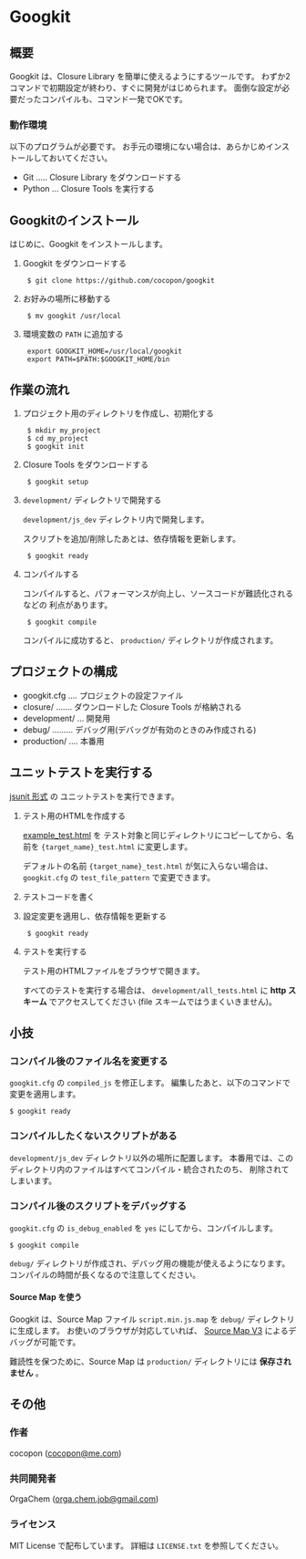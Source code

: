 Googkit
=======




概要
----
Googkit は、Closure Library を簡単に使えるようにするツールです。
わずか2コマンドで初期設定が終わり、すぐに開発がはじめられます。
面倒な設定が必要だったコンパイルも、コマンド一発でOKです。


### 動作環境
以下のプログラムが必要です。
お手元の環境にない場合は、あらかじめインストールしておいてください。

- Git  ..... Closure Library をダウンロードする
- Python ... Closure Tools を実行する




Googkitのインストール
---------------------
はじめに、Googkit をインストールします。


1. Googkit をダウンロードする

		$ git clone https://github.com/cocopon/googkit


2. お好みの場所に移動する

		$ mv googkit /usr/local


3. 環境変数の `PATH` に追加する

		export GOOGKIT_HOME=/usr/local/googkit
		export PATH=$PATH:$GOOGKIT_HOME/bin




作業の流れ
----------
1. プロジェクト用のディレクトリを作成し、初期化する

		$ mkdir my_project
		$ cd my_project
		$ googkit init


2. Closure Tools をダウンロードする

		$ googkit setup


3. `development/` ディレクトリで開発する

	`development/js_dev` ディレクトリ内で開発します。

	スクリプトを追加/削除したあとは、依存情報を更新します。

		$ googkit ready


4. コンパイルする

	コンパイルすると、パフォーマンスが向上し、ソースコードが難読化されるなどの
	利点があります。

		$ googkit compile

	コンパイルに成功すると、 `production/` ディレクトリが作成されます。




プロジェクトの構成
------------------
- googkit.cfg .... プロジェクトの設定ファイル
- closure/ ....... ダウンロードした Closure Tools が格納される
- development/ ... 開発用
- debug/ ......... デバッグ用(デバッグが有効のときのみ作成される)
- production/ .... 本番用




ユニットテストを実行する
------------------------
[jsunit 形式](http://www.infoq.com/jp/articles/javascript-tdd) の
ユニットテストを実行できます。


1. テスト用のHTMLを作成する

	[example_test.html](https://github.com/cocopon/googkit/blob/master/template/development/js_dev/example_test.html) を
	テスト対象と同じディレクトリにコピーしてから、名前を
	`{target_name}_test.html` に変更します。

	デフォルトの名前 `{target_name}_test.html` が気に入らない場合は、
	`googkit.cfg` の `test_file_pattern` で変更できます。


2. テストコードを書く


3. 設定変更を適用し、依存情報を更新する

		$ googkit ready


4. テストを実行する

	テスト用のHTMLファイルをブラウザで開きます。

	すべてのテストを実行する場合は、 `development/all_tests.html` に
	**http スキーム** でアクセスしてください
	(file スキームではうまくいきません)。




小技
----
### コンパイル後のファイル名を変更する
`googkit.cfg` の `compiled_js` を修正します。
編集したあと、以下のコマンドで変更を適用します。

	$ googkit ready


### コンパイルしたくないスクリプトがある
`development/js_dev` ディレクトリ以外の場所に配置します。
本番用では、このディレクトリ内のファイルはすべてコンパイル・統合されたのち、
削除されてしまいます。


### コンパイル後のスクリプトをデバッグする
`googkit.cfg` の `is_debug_enabled` を `yes` にしてから、コンパイルします。

	$ googkit compile

`debug/` ディレクトリが作成され、デバッグ用の機能が使えるようになります。
コンパイルの時間が長くなるので注意してください。


#### Source Map を使う
Googkit は、Source Map ファイル `script.min.js.map` を `debug/`
ディレクトリに生成します。
お使いのブラウザが対応していれば、 [Source Map V3](https://docs.google.com/document/d/1U1RGAehQwRypUTovF1KRlpiOFze0b-_2gc6fAH0KY0k/edit?pli=1)
によるデバッグが可能です。

難読性を保つために、Source Map は `production/` ディレクトリには
**保存されません** 。




その他
------
### 作者
cocopon (cocopon@me.com)


### 共同開発者
OrgaChem (orga.chem.job@gmail.com)


### ライセンス
MIT License で配布しています。
詳細は `LICENSE.txt` を参照してください。

